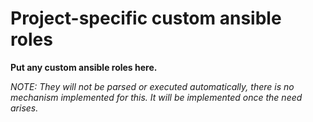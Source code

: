 # Project-specific custom ansible roles

**Put any custom ansible roles here.**

_NOTE: They will not be parsed or executed automatically, there is no mechanism implemented
for this. It will be implemented once the need arises._